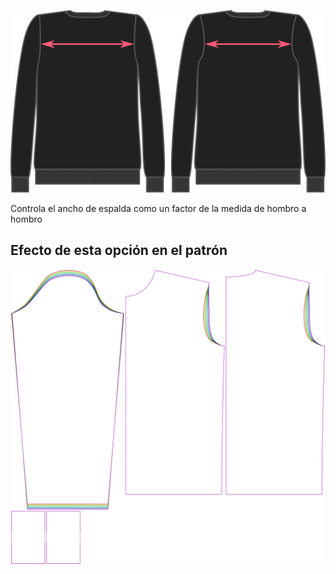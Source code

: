 ![Factor de ancho de espalda](acrossbackfactor.svg)

Controla el ancho de espalda como un factor de la medida de hombro a hombro


## Efecto de esta opción en el patrón
![Esta imagen muestra el efecto de esta opción superponiendo varias variantes que tienen un valor diferente para esta opción](sven_acrossbackfactor_sample.svg "Efecto de esta opción en el patrón")